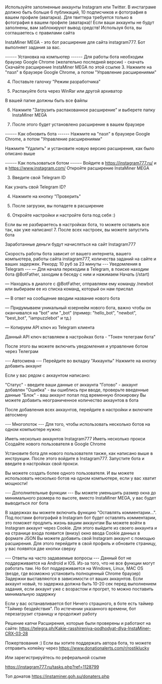Используйте заполненные аккаунты Instagram или Twitter. 
В инстаграме должно быть больше 6 публикаций, 10 подписчиков и фотография в вашем профиле (аватарка). 
Для твиттера требуется только в фотография в вашем профиле (аватарка)!
Если ваши аккаунты не будут заполнены, вам заблокируют вывод средств! 
Используя бота, вы соглашаетесь с правилами сайта


InstaMiner MEGA - это бот расширение для сайта instagram777. Бот выполняет задания за вас.

 ------ Установка на компьютер ------
Для работы бота необходим браузер Google Chrome (желательно последней версии) - скачать
Скачайте расширение InstaMiner MEGA по этой ссылке
3. Нажмите на "пазл" в браузере Google Chrome, а потом "Управление расширениями"


4. Поставьте галочку "Режим разработчика"


5. Распакуйте бота через WinRar или другой архиватор 


В вашей папке должны быть все файлы 


6. Нажмите "Загрузить распакованное расширение" и выберете папку InstaMiner MEGA 


7. После этого будет установлено расширение в вашем браузере


------ Как обновить бота ------
Нажмите на "пазл" в браузере Google Chrome, а потом "Управление расширениями"


Нажмите "Удалить" и установите новую версию расширения, как было описано выше



------ Как пользоваться ботом ------
Войдите в https://instagram777.ru/ и в https://www.instagram.com/
Откройте расширение InstaMiner MEGA

3. Введите свой Telegram ID 

Как узнать свой Telegram ID?


4. Нажмите на кнопку "Проверить"

5. После загрузки, вы попадете в расширение

6. Откройте настройки и настройте бота под себя :)



Если вы не разбираетесь в настройках бота, то можете оставить все так, как уже написано!
7. После всех настроек, вы можете запустить бота


Заработанные деньги будут начисляться на сайт Instagram777

Скорость работы бота зависит от вашего интернета, вашего компьютера, работы сайта instagram777, количества заданий на сайте и ваших задержек. Рекорд: 10 руб за 23 минуты
--- Уведомления в Telegram ---
— Для начала переходим в Telegram, в поиске находим бота @BotFather, заходим в беседу с ним и нажимаем Начать (/start)


— Находясь в диалоге с @BotFather, отправляем ему команду /newbot или выбираем ее из списка команд, который он нам прислал


— В ответ на сообщение вводим название нового бота


— Придумываем уникальный юзернейм нового бота, важно чтобы он оканчивался на "bot" или "_bot" (пример: "hello_bot", "newbot", "best_bot", "iampuzzlebot" и тд.)


— Копируем API ключ из Telegram клиента


Данный API ключ вставляем в настройках бота - "Токен телеграм бота"

После этого вы можете включить уведомления и управление ботом через Телеграм


--- Автосмена ---
Перейдите во вкладку "Аккаунты"
Нажмите на кнопку добавить аккаунт 

Если у вас рядом с аккаунтом написано:

"Статус" - введите ваши данные от аккаунта
"Готово" - аккаунт добавлен
"Ошибка" - вы ошиблись при вводе, проверьте введенные данные 
"Блок" - ваш аккаунт попал под временную блокировку 
Вы можете добавить неограниченное количество аккаунтов в бота 

После добавления всех аккаунтов, перейдите в настройки и включите автосмену



--- Многопоток ---
Для того, чтобы использовать несколько ботов на одном компьютере нужно:

Иметь несколько аккаунтов Instagram777
Иметь несколько прокси
Создайте нового пользователя в Google Chrome



Установите бота для нового пользователя также, как написано выше в инструкции. После этого войдите в Instagram777. Запустите бота и введите в настройках свой прокси.

Вы можете создать более одного пользователя. И вы можете использовать несколько ботов на одном компьютере, если у вас хватит мощности!


--- Дополнительные функции ---
Вы можете уменьшить размер окна до минимального размера по высоте, вместо InstaMiner MEGA, у вас будет выводиться лог бота 




В задержках вы можете включить функцию "Оставлять комментарии...". Под постами фотографий в Instagram бот будет оставлять комментарии, это поможет продлить жизнь вашим аккаунтам
Вы можете войти в Instagram аккаунт через Cookie. Для этого выйдите из своего аккаунта и на странице входа появится (внизу) окно ввода Cookie данных в формате JSON
Вы можете добавить свой Instagram аккаунт с помощью расширения. Для этого перейдите в свой профиль и обновите страницу, у вас появятся две кнопки сверху 


--- Ответы на часто задаваемые вопросы ---
Данный бот не поддерживается на Android и IOS. Из-за того, что не все функции могут работать там. Но бот поддерживается на Windows, Linux, MAC OS (везде, где возможно установить полноценный Chrome браузер)
Задержки выставляются в зависимости от ваших аккаунтов. Если аккаунт новый, то задержка должна быть 10-20 сек перед выполнением задания, если аккаунт уже с возрастом и прогрет, то можно поставить минимальную задержку


Если у вас останавливается бот
Ничего страшного, в боте есть таймер "Таймер бездействия". По истечении указанного времени, бот перезагрузит страницу и продолжит работу

Решение капчи
Расширения, которые были проверены и работают на сайте: https://telegra.ph/Kakie-rasshireniya-podhodyat-dlya-InstaMiner-CRX-03-28

Пожертвования :) 
Если вы хотите поддержать автора бота, то можете отправить копейку через https://www.donationalerts.com/r/rostiklucky 

Или зарегистрируйтесь по реферальной ссылке

https://instagram777.ru/tasks.php?ref=1128799

Топ донатов 
https://instaminer.goh.su/donaters.php